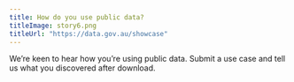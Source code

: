 ```yaml
---
title: How do you use public data?
titleImage: story6.png
titleUrl: "https://data.gov.au/showcase"
---
```


We’re keen to hear how you’re using public data. Submit a use case and tell us what you discovered after download.
